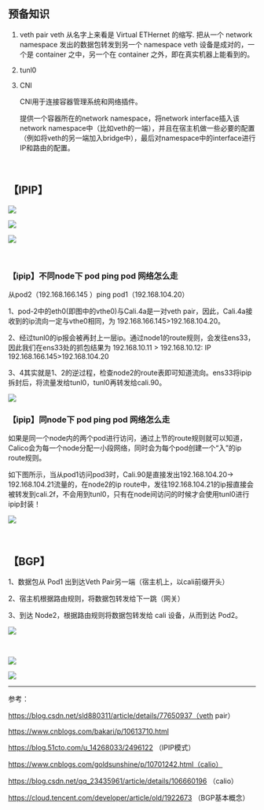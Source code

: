 ## 预备知识

1. veth pair
veth 从名字上来看是 Virtual ETHernet 的缩写.
把从一个 network namespace 发出的数据包转发到另一个 namespace
veth 设备是成对的，一个是 container 之中，另一个在 container 之外，即在真实机器上能看到的。
2. tunl0
3. CNI
   
   CNI用于连接容器管理系统和网络插件。
   
   提供一个容器所在的network namespace，将network interface插入该network namespace中（比如veth的一端），并且在宿主机做一些必要的配置（例如将veth的另一端加入bridge中），最后对namespace中的interface进行IP和路由的配置。

<br/>

## 【IPIP】

![](https://s8.51cto.com/images/20200518/1589770646867489.png?x-oss-process=image/watermark,size_16,text_QDUxQ1RP5Y2a5a6i,color_FFFFFF,t_100,g_se,x_10,y_10,shadow_90,type_ZmFuZ3poZW5naGVpdGk=)

![](https://imgconvert.csdnimg.cn/aHR0cHM6Ly9jZG0ueXAxNC5jbi9pbWcvY2FsaWNvLWlwaXAtMS5wbmc?x-oss-process=image/format,png)

![](https://img2018.cnblogs.com/blog/1060878/201904/1060878-20190414173605263-65569449.png)

<br/>

### 【ipip】不同node下 pod ping pod 网络怎么走

从pod2（192.168.166.145 ）ping pod1（192.168.104.20）

1、pod-2中的eth0(即图中的vthe0)与Cali.4a是一对veth pair，因此，Cali.4a接收到的ip流向一定与vthe0相同，为 192.168.166.145>192.168.104.20。

2、经过tunl0的ip报会被再封上一层ip。通过node1的route规则，会发往ens33，因此我们在ens33处的抓包结果为 192.168.10.11 > 192.168.10.12: IP 192.168.166.145>192.168.104.20

3、4其实就是1、2的逆过程，检查node2的route表即可知道流向。ens33将ipip拆封后，将流量发给tunl0，tunl0再转发给cali.90。

![](https://s7.51cto.com/images/20200518/1589771015195826.png?x-oss-process=image/watermark,size_16,text_QDUxQ1RP5Y2a5a6i,color_FFFFFF,t_100,g_se,x_10,y_10,shadow_90,type_ZmFuZ3poZW5naGVpdGk=)

### 【ipip】同node下 pod ping pod 网络怎么走

如果是同一个node内的两个pod进行访问，通过上节的route规则就可以知道，Calico会为每一个node分配一小段网络，同时会为每个pod创建一个“入”的ip route规则。

如下图所示，当从pod1访问pod3时，Cali.90是直接发出192.168.104.20-> 192.168.104.21流量的，在node2的ip route中，发往192.168.104.21的ip报直接会被转发到cali.2f，不会用到tunl0，只有在node间访问的时候才会使用tunl0进行ipip封装！

![](https://s9.51cto.com/images/20200518/1589771227604559.png?x-oss-process=image/watermark,size_16,text_QDUxQ1RP5Y2a5a6i,color_FFFFFF,t_100,g_se,x_10,y_10,shadow_90,type_ZmFuZ3poZW5naGVpdGk=)

<br/>

## 【BGP】

1、数据包从 Pod1 出到达Veth Pair另一端（宿主机上，以cali前缀开头）

2、宿主机根据路由规则，将数据包转发给下一跳（网关）

3、到达 Node2，根据路由规则将数据包转发给 cali 设备，从而到达 Pod2。

![](https://img2018.cnblogs.com/blog/1060878/201904/1060878-20190415165320714-135136611.png)

<br/>

![](https://imgconvert.csdnimg.cn/aHR0cHM6Ly9jZG0ueXAxNC5jbi9pbWcvY2FsaWNvLWJncC0xLnBuZw?x-oss-process=image/format,png)

![](https://blog.csdn.net/qq_23435961/article/details/106660196)

***

参考：

https://blog.csdn.net/sld880311/article/details/77650937（veth pair）

https://www.cnblogs.com/bakari/p/10613710.html

https://blog.51cto.com/u_14268033/2496122 （IPIP模式）

https://www.cnblogs.com/goldsunshine/p/10701242.html（calio）

https://blog.csdn.net/qq_23435961/article/details/106660196  （calio）

https://cloud.tencent.com/developer/article/old/1922673  （BGP基本概念）
